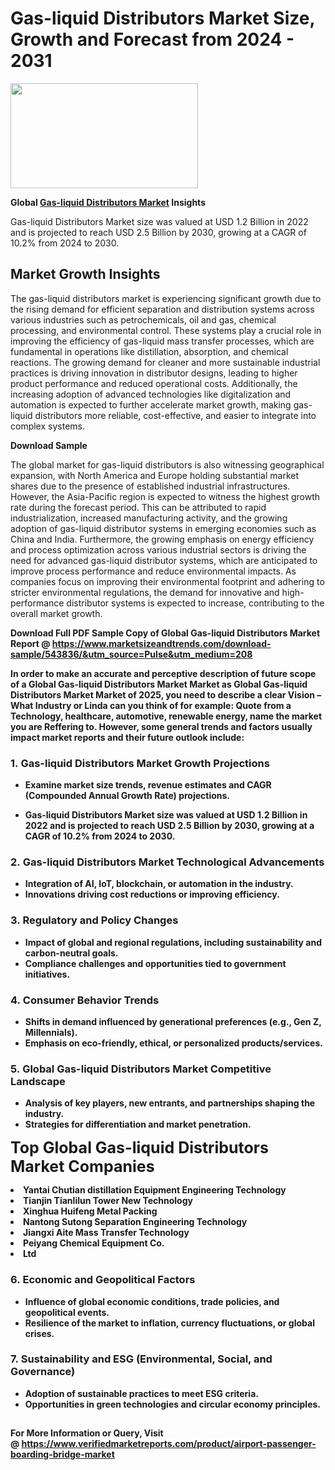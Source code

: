 <H1>Gas-liquid Distributors Market Size, Growth and Forecast from 2024 - 2031</H1><img class="aligncenter size-medium wp-image-584254" src="https://thirdeyenews.in/wp-content/uploads/2024/09/Global-Market-Research-300x168.jpeg" alt="" width="300" height="168" /><p><strong>Global&nbsp;<a href="https://www.marketsizeandtrends.com/download-sample/543836/&amp;utm_source=Pulse&amp;utm_medium=208">Gas-liquid Distributors Market</a> Insights</strong></p><p>Gas-liquid Distributors Market size was valued at USD 1.2 Billion in 2022 and is projected to reach USD 2.5 Billion by 2030, growing at a CAGR of 10.2% from 2024 to 2030.</p><p><h2>Market Growth Insights</h2> <p>The gas-liquid distributors market is experiencing significant growth due to the rising demand for efficient separation and distribution systems across various industries such as petrochemicals, oil and gas, chemical processing, and environmental control. These systems play a crucial role in improving the efficiency of gas-liquid mass transfer processes, which are fundamental in operations like distillation, absorption, and chemical reactions. The growing demand for cleaner and more sustainable industrial practices is driving innovation in distributor designs, leading to higher product performance and reduced operational costs. Additionally, the increasing adoption of advanced technologies like digitalization and automation is expected to further accelerate market growth, making gas-liquid distributors more reliable, cost-effective, and easier to integrate into complex systems.</p> <p><strong>Download Sample</strong></p> <p>The global market for gas-liquid distributors is also witnessing geographical expansion, with North America and Europe holding substantial market shares due to the presence of established industrial infrastructures. However, the Asia-Pacific region is expected to witness the highest growth rate during the forecast period. This can be attributed to rapid industrialization, increased manufacturing activity, and the growing adoption of gas-liquid distributor systems in emerging economies such as China and India. Furthermore, the growing emphasis on energy efficiency and process optimization across various industrial sectors is driving the need for advanced gas-liquid distributor systems, which are anticipated to improve process performance and reduce environmental impacts. As companies focus on improving their environmental footprint and adhering to stricter environmental regulations, the demand for innovative and high-performance distributor systems is expected to increase, contributing to the overall market growth. <p><strong></p><p><span class=""><strong>Download Full PDF Sample Copy of Global Gas-liquid Distributors Market Report</strong> @ <a href="https://www.marketsizeandtrends.com/download-sample/543836/&amp;utm_source=Pulse&amp;utm_medium=208" target="_blank">https://www.marketsizeandtrends.com/download-sample/543836/&amp;utm_source=Pulse&amp;utm_medium=208</a></span></p><p>In order to make an accurate and perceptive description of future scope of a Global&nbsp;Gas-liquid Distributors Market Market as Global&nbsp;Gas-liquid Distributors Market Market of 2025, you need to describe a clear Vision &ndash; What Industry or Linda can you think of for example: Quote from a Technology, healthcare, automotive, renewable energy, name the market you are Reffering to. However, some general trends and factors usually impact market reports and their future outlook include:</p><h3>1.&nbsp;<strong>Gas-liquid Distributors Market Growth Projections</strong></h3><ul><li>Examine market size trends, revenue estimates and CAGR (Compounded Annual Growth Rate) projections.</li><li><p>Gas-liquid Distributors Market size was valued at USD 1.2 Billion in 2022 and is projected to reach USD 2.5 Billion by 2030, growing at a CAGR of 10.2% from 2024 to 2030.</p></li></ul><h3>2.&nbsp;<strong>Gas-liquid Distributors Market Technological Advancements</strong></h3><ul><li>Integration of AI, IoT, blockchain, or automation in the industry.</li><li>Innovations driving cost reductions or improving efficiency.</li></ul><h3>3.&nbsp;<strong>Regulatory and Policy Changes</strong></h3><ul><li>Impact of global and regional regulations, including sustainability and carbon-neutral goals.</li><li>Compliance challenges and opportunities tied to government initiatives.</li></ul><h3>4.&nbsp;<strong>Consumer Behavior Trends</strong></h3><ul><li>Shifts in demand influenced by generational preferences (e.g., Gen Z, Millennials).</li><li>Emphasis on eco-friendly, ethical, or personalized products/services.</li></ul><h3>5.&nbsp;<strong>Global Gas-liquid Distributors Market Competitive Landscape</strong></h3><ul><li>Analysis of key players, new entrants, and partnerships shaping the industry.</li><li>Strategies for differentiation and market penetration.</li></ul><p data-pm-slice="1 1 []"><span style="color: inherit; font-family: inherit; font-size: 25px;">Top Global Gas-liquid Distributors Market Companies</span></p><div class="" data-test-id=""><p><li>Yantai Chutian distillation Equipment Engineering Technology</li><li> Tianjin Tianlilun Tower New Technology</li><li> Xinghua Huifeng Metal Packing</li><li> Nantong Sutong Separation Engineering Technology</li><li> Jiangxi Aite Mass Transfer Technology</li><li> Peiyang Chemical Equipment Co.</li><li> Ltd</li></p></div><h3>6.&nbsp;<strong>Economic and Geopolitical Factors</strong></h3><ul><li>Influence of global economic conditions, trade policies, and geopolitical events.</li><li>Resilience of the market to inflation, currency fluctuations, or global crises.</li></ul><h3>7.&nbsp;<strong>Sustainability and ESG (Environmental, Social, and Governance)</strong></h3><ul><li>Adoption of sustainable practices to meet ESG criteria.</li><li>Opportunities in green technologies and circular economy principles.</li></ul><h2><strong style="font-size: 14px;">For More Information or Query, Visit @&nbsp;</strong><a style="background-color: #ffffff; font-size: 14px;" href="https://www.marketsizeandtrends.com/report/gas-liquid-distributors-market/" target="_blank">https://www.verifiedmarketreports.com/product/airport-passenger-boarding-bridge-market</a></h2>

